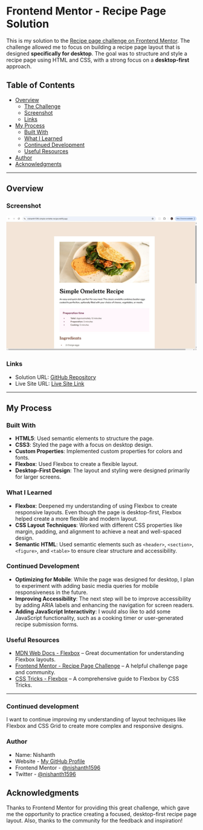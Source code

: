 # Frontend Mentor - Recipe Page Solution

This is my solution to the [Recipe page challenge on Frontend Mentor](https://www.frontendmentor.io/challenges/recipe-page-KiTsR8QQKm). The challenge allowed me to focus on building a recipe page layout that is designed **specifically for desktop**. The goal was to structure and style a recipe page using HTML and CSS, with a strong focus on a **desktop-first** approach.

## Table of Contents

- [Overview](#overview)
  - [The Challenge](#the-challenge)
  - [Screenshot](#screenshot)
  - [Links](#links)
- [My Process](#my-process)
  - [Built With](#built-with)
  - [What I Learned](#what-i-learned)
  - [Continued Development](#continued-development)
  - [Useful Resources](#useful-resources)
- [Author](#author)
- [Acknowledgments](#acknowledgments)

---

## Overview

### Screenshot

![Recipe Page Screenshot](./screenshot.jpg)

### Links

- Solution URL: [GitHub Repository](https://github.com/nishanth1596/Simple-omlette-recipe)
- Live Site URL: [Live Site Link](https://your-live-site-url.com)

---

## My Process

### Built With

- **HTML5**: Used semantic elements to structure the page.
- **CSS3**: Styled the page with a focus on desktop design.
- **Custom Properties**: Implemented custom properties for colors and fonts.
- **Flexbox**: Used Flexbox to create a flexible layout.
- **Desktop-First Design**: The layout and styling were designed primarily for larger screens.

### What I Learned

- **Flexbox**: Deepened my understanding of using Flexbox to create responsive layouts. Even though the page is desktop-first, Flexbox helped create a more flexible and modern layout.
- **CSS Layout Techniques**: Worked with different CSS properties like margin, padding, and alignment to achieve a neat and well-spaced design.
- **Semantic HTML**: Used semantic elements such as `<header>`, `<section>`, `<figure>`, and `<table>` to ensure clear structure and accessibility.

### Continued Development

- **Optimizing for Mobile**: While the page was designed for desktop, I plan to experiment with adding basic media queries for mobile responsiveness in the future.
- **Improving Accessibility**: The next step will be to improve accessibility by adding ARIA labels and enhancing the navigation for screen readers.
- **Adding JavaScript Interactivity**: I would also like to add some JavaScript functionality, such as a cooking timer or user-generated recipe submission forms.

### Useful Resources

- [MDN Web Docs - Flexbox](https://developer.mozilla.org/en-US/docs/Web/CSS/CSS_Flexible_Box_Layout/Using_CSS_flexible_boxes) – Great documentation for understanding Flexbox layouts.
- [Frontend Mentor - Recipe Page Challenge](https://www.frontendmentor.io/challenges/recipe-page-KiTsR8QQKm) – A helpful challenge page and community.
- [CSS Tricks - Flexbox](https://css-tricks.com/snippets/css/a-guide-to-flexbox/) – A comprehensive guide to Flexbox by CSS Tricks.

---

### Continued development

I want to continue improving my understanding of layout techniques like Flexbox and CSS Grid to create more complex and responsive designs.

### Author

- Name: Nishanth
- Website - [My GitHub Profile](https://github.com/nishanth1596)
- Frontend Mentor - [@nishanth1596](https://www.frontendmentor.io/profile/nishanth1596)
- Twitter - [@nishanth1596](https://x.com/nishanth1596)


## Acknowledgments

Thanks to Frontend Mentor for providing this great challenge, which gave me the opportunity to practice creating a focused, desktop-first recipe page layout. Also, thanks to the community for the feedback and inspiration!
